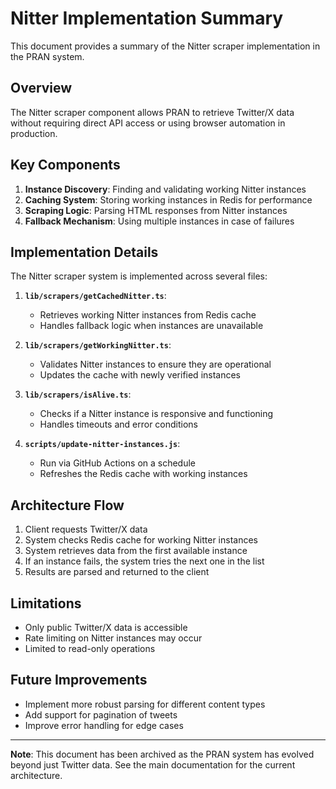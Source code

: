 # Nitter Implementation Summary

This document provides a summary of the Nitter scraper implementation in the PRAN system.

## Overview

The Nitter scraper component allows PRAN to retrieve Twitter/X data without requiring direct API access or using browser automation in production.

## Key Components

1. **Instance Discovery**: Finding and validating working Nitter instances
2. **Caching System**: Storing working instances in Redis for performance
3. **Scraping Logic**: Parsing HTML responses from Nitter instances
4. **Fallback Mechanism**: Using multiple instances in case of failures

## Implementation Details

The Nitter scraper system is implemented across several files:

1. **`lib/scrapers/getCachedNitter.ts`**:
   - Retrieves working Nitter instances from Redis cache
   - Handles fallback logic when instances are unavailable

2. **`lib/scrapers/getWorkingNitter.ts`**:
   - Validates Nitter instances to ensure they are operational
   - Updates the cache with newly verified instances

3. **`lib/scrapers/isAlive.ts`**:
   - Checks if a Nitter instance is responsive and functioning
   - Handles timeouts and error conditions

4. **`scripts/update-nitter-instances.js`**:
   - Run via GitHub Actions on a schedule
   - Refreshes the Redis cache with working instances

## Architecture Flow

1. Client requests Twitter/X data
2. System checks Redis cache for working Nitter instances
3. System retrieves data from the first available instance
4. If an instance fails, the system tries the next one in the list
5. Results are parsed and returned to the client

## Limitations

- Only public Twitter/X data is accessible
- Rate limiting on Nitter instances may occur
- Limited to read-only operations

## Future Improvements

- Implement more robust parsing for different content types
- Add support for pagination of tweets
- Improve error handling for edge cases

---

**Note**: This document has been archived as the PRAN system has evolved beyond just Twitter data. See the main documentation for the current architecture.

